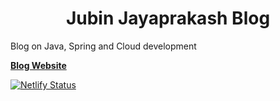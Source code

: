<h1 align="center">
  Jubin Jayaprakash Blog
</h1>

Blog on Java, Spring and Cloud development

[**Blog Website**](https://jayaprakashjub.in)

[![Netlify Status](https://api.netlify.com/api/v1/badges/a0144f33-aca3-484e-a604-a644c63c05b2/deploy-status)](https://app.netlify.com/sites/jayaprakashjubin/deploys)
